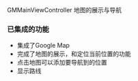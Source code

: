 GMMainViewController 地图的展示与导航

### 已集成的功能
- 集成了Google Map
- 完成了地图的展示，和定位当前位置的功能
- 点击地图可以添加要导航到的位置
- 显示路线
